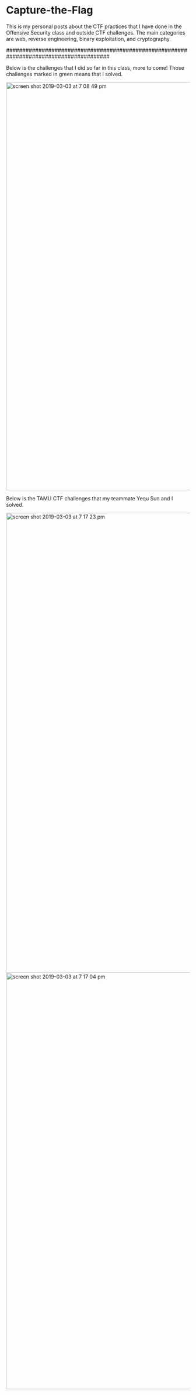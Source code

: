 # Capture-the-Flag
This is my personal posts about the CTF practices that I have done in the Offensive Security class and outside CTF challenges. The main categories are web, reverse engineering, binary exploitation, and cryptography.

########################################################################################

Below is the challenges that I did so far in this class, more to come! Those challenges marked in green means that I solved.

<img width="1114" alt="screen shot 2019-03-03 at 7 08 49 pm" src="https://user-images.githubusercontent.com/18017971/53704162-15dca700-3de8-11e9-994f-13827daa499a.png">

Below is the TAMU CTF challenges that my teammate Yequ Sun and I solved.

<img width="1256" alt="screen shot 2019-03-03 at 7 17 23 pm" src="https://user-images.githubusercontent.com/18017971/53704327-d616bf00-3de9-11e9-8d99-88dc519bc709.png">
<img width="1137" alt="screen shot 2019-03-03 at 7 17 04 pm" src="https://user-images.githubusercontent.com/18017971/53704329-d9aa4600-3de9-11e9-99db-a82ae15ece4f.png">



